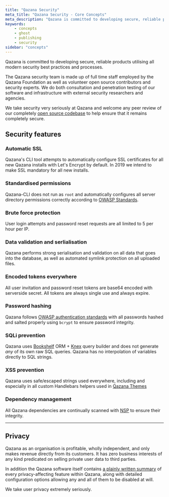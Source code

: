 ```yaml
---
title: "Qazana Security"
meta_title: "Qazana Security - Core Concepts"
meta_description: "Qazana is committed to developing secure, reliable products utilising all modern security best practices. Find out more!"
keywords:
    - concepts
    - ghost
    - publishing
    - security
sidebar: "concepts"
---
```


Qazana is committed to developing secure, reliable products utilising all modern security best practices and processes.

The Qazana security team is made up of full time staff employed by the Qazana Foundation as well as volunteer open source contributors and security experts. We do both consultation and penetration testing of our software and  infrastructure with external security researchers and agencies.

We take security very seriously at Qazana and welcome any peer review of our completely [open source codebase](https://github.com/tryghost/ghost) to help ensure that it remains completely secure.


## Security features

### Automatic SSL

Qazana's CLI tool attempts to automatically configure SSL certificates for all new Qazana installs with Let's Encrypt by default. In 2019 we intend to make SSL mandatory for all new installs.

### Standardised permissions

Qazana-CLI does not run as `root` and automatically configures all server directory permissions correctly according to [OWASP Standards](https://www.owasp.org/index.php/File_System).

### Brute force protection

User login attempts and password reset requests are all limited to 5 per hour per IP.

### Data validation and serlialisation

Qazana performs strong serialisation and validation on all data that goes into the database, as well as automated symlink protection on all uploaded files.

### Encoded tokens everywhere

All user invitation and password reset tokens are base64 encoded with serverside secret. All tokens are always single use and always expire.

### Password hashing

Qazana follows [OWASP authentication standards](https://www.owasp.org/index.php/Top_10-2017_A2-Broken_Authentication) with all passwords hashed and salted properly using `bcrypt` to ensure password integrity.

### SQLi prevention

Qazana uses [Bookshelf](http://bookshelfjs.org) ORM + [Knex](https://knexjs.org) query builder and does not generate _any_ of its own raw SQL queries. Qazana has no interpolation of variables directly to SQL strings.

### XSS prevention

Qazana uses safe/escaped strings used everywhere, including and especially in all custom Handlebars helpers used in [Qazana Themes](/api/handlebars-themes/)

### Dependency management

All Qazana dependencies are continually scanned with [NSP](https://github.com/nodesecurity/nsp) to ensure their integrity.

---

## Privacy

Qazana as an organisation is profitable, wholly independent, and only makes revenue directly from its customers. It has zero business interests of any kind predicated on selling private user data to third parties.

In addition the Qazana software itself contains [a plainly written summary](https://github.com/TryGhost/Qazana/blob/master/PRIVACY.md) of every privacy-affecting feature within Qazana, along with detailed configuration options allowing any and all of them to be disabled at will.

We take user privacy extremely seriously.
